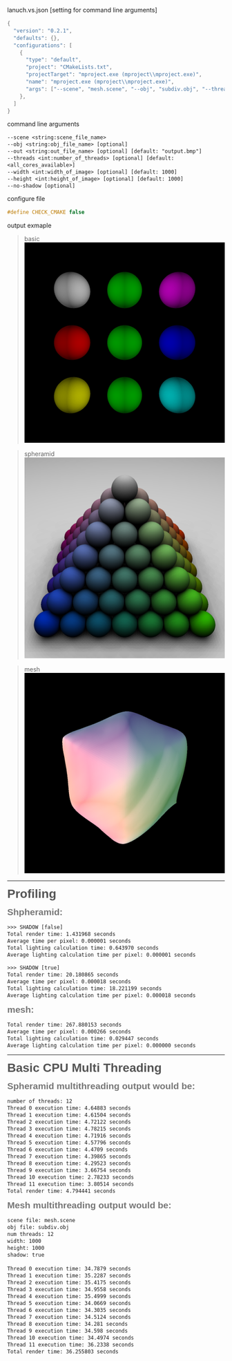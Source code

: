 
<style>
/* General styles for all headers */
h1, h2, h3, h4, h5, h6 {
    font-family: 'Arial', sans-serif; /* Change font family as needed */
    color: #333; /* Dark gray color for better readability */
    margin: 0.5em 0; /* Margin for spacing */
    border: none;
}

/* Specific styles for each header level */
h1 {
    font-size: 2.5em; /* Larger size for main headers */
    border-bottom: 2px solid #ccc; /* Underline for emphasis */
}

h2 {
    font-size: 2em; /* Medium size for sub-headers */
    color: #555; /* Slightly lighter gray */
}

h3 {
    font-size: 1.5em; /* Smaller size for sub-sub-headers */
    color: #777; /* Even lighter gray */
}

h4 {
    font-size: 1.2em;
    font-weight: bold; /* Make it bold for emphasis */
}

h5, h6 {
    font-size: 1em; /* Smallest size for minor headers */
    font-style: italic; /* Italics for differentiation */
}

</style>


lanuch.vs.json [setting for command line arguments]
```c++
{
  "version": "0.2.1",
  "defaults": {},
  "configurations": [
    {
      "type": "default",
      "project": "CMakeLists.txt",
      "projectTarget": "mproject.exe (mproject\\mproject.exe)",
      "name": "mproject.exe (mproject\\mproject.exe)",
      "args": ["--scene", "mesh.scene", "--obj", "subdiv.obj", "--threads", "12", "--shadow"]
    },
  ]
}
```

command line arguments

```
--scene <string:scene_file_name>
--obj <string:obj_file_name> [optional] 
--out <string:out_file_name> [optional] [default: "output.bmp"]
--threads <int:number_of_threads> [optional] [default: <all_cores_available>]
--width <int:width_of_image> [optional] [default: 1000]
--height <int:height_of_image> [optional] [default: 1000]
--no-shadow [optional]
```

configure file

```c++
#define CHECK_CMAKE false
```


output exmaple
> basic
![alt](basic.bmp)

> spheramid
![alt](spheramid.bmp)

> mesh
![alt](mesh.bmp)


----------

<h2>Profiling</h2>

<h3>Shpheramid:</h3>

```
>>> SHADOW [false]
Total render time: 1.431968 seconds  
Average time per pixel: 0.000001 seconds  
Total lighting calculation time: 0.643970 seconds  
Average lighting calculation time per pixel: 0.000001 seconds 
```
```
>>> SHADOW [true]
Total render time: 20.180865 seconds  
Average time per pixel: 0.000018 seconds  
Total lighting calculation time: 18.221199 seconds  
Average lighting calculation time per pixel: 0.000018 seconds  
```


<h3>mesh:</h3>

```
Total render time: 267.880153 seconds  
Average time per pixel: 0.000266 seconds  
Total lighting calculation time: 0.029447 seconds  
Average lighting calculation time per pixel: 0.000000 seconds  
```


----------

<h2>Basic CPU Multi Threading</h2>

<h3> Spheramid multithreading output would be: </h3>

```
number of threads: 12
Thread 0 execution time: 4.64883 seconds
Thread 1 execution time: 4.61504 seconds
Thread 2 execution time: 4.72122 seconds
Thread 3 execution time: 4.78215 seconds
Thread 4 execution time: 4.71916 seconds
Thread 5 execution time: 4.57796 seconds
Thread 6 execution time: 4.4709 seconds
Thread 7 execution time: 4.39865 seconds
Thread 8 execution time: 4.29523 seconds
Thread 9 execution time: 3.66754 seconds
Thread 10 execution time: 2.78233 seconds
Thread 11 execution time: 3.80514 seconds
Total render time: 4.794441 seconds
```

<h3> Mesh multithreading output would be: </h3>

```
scene file: mesh.scene
obj file: subdiv.obj
num threads: 12
width: 1000
height: 1000
shadow: true

Thread 0 execution time: 34.7879 seconds
Thread 1 execution time: 35.2287 seconds
Thread 2 execution time: 35.4175 seconds
Thread 3 execution time: 34.9558 seconds
Thread 4 execution time: 35.4999 seconds
Thread 5 execution time: 34.0669 seconds
Thread 6 execution time: 34.3035 seconds
Thread 7 execution time: 34.5124 seconds
Thread 8 execution time: 34.281 seconds
Thread 9 execution time: 34.598 seconds
Thread 10 execution time: 34.4974 seconds
Thread 11 execution time: 36.2338 seconds
Total render time: 36.255803 seconds
```